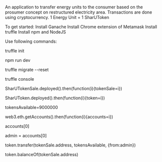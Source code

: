 An application to transfer energy units to the consumer based on the prosumer concept on restructured electricity area.
Transactions are done using cryptocurrency. 
1 Energy Unit = 1 SharUToken

To get started:
Install Ganache
Install Chrome extension of Metamask
Install truffle
Install npm and NodeJS


Use following commands:

truffle init

npm run dev

truffle migrate --reset

truffle console

SharUTokenSale.deployed().then(function(i){tokenSale=i})

SharUToken.deployed().then(function(i){token=i})

tokensAvailable=9000000


web3.eth.getAccounts().then(function(i){accounts=i})

accounts[0]

admin = accounts[0]

token.transfer(tokenSale.address, tokensAvailable, {from:admin})

token.balanceOf(tokenSale.address)


